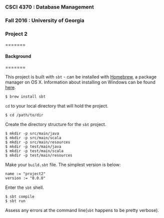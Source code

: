 ### CSCI 4370 : Database Management  
### Fall 2016 : University of Georgia
### Project 2
=======

#### Background
=======

This project is built with `sbt` - can be installed with [Homebrew](https://brewformulas.org), a package manager on OS X. Information about installing on Windows can be found [here](http://www.scala-sbt.org/0.13/docs/Installing-sbt-on-Windows.html).
```
$ brew install sbt
```  

`cd` to your local directory that will hold the project.  
```
$ cd /path/to/dir
```
Create the directory structure for the `sbt` project.
```
$ mkdir -p src/main/java
$ mkdir -p src/main/scala
$ mkdir -p src/main/resources
$ mkdir -p test/main/java
$ mkdir -p test/main/scala
$ mkdir -p test/main/resources
```
Make your `build.sbt` file. The simplest version is below:
```
name := "project2"
version := "0.0.0"
```

Enter the `sbt` shell.
```
$ sbt compile
$ sbt run
```

Assess any errors at the command line(`sbt` happens to be pretty verbose).